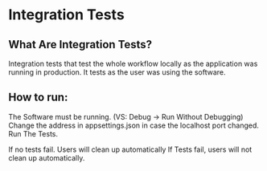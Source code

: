 ﻿# Integration Tests

## What Are Integration Tests?

Integration tests that test  the whole workflow locally as the application was running in production. It tests as the user was using the software.

## How to run:

The Software must be running. (VS: Debug -> Run Without Debugging)
Change the address in appsettings.json in case the localhost port changed.
Run The Tests.

If no tests fail. Users will clean up automatically
If Tests fail, users will not clean up automatically.